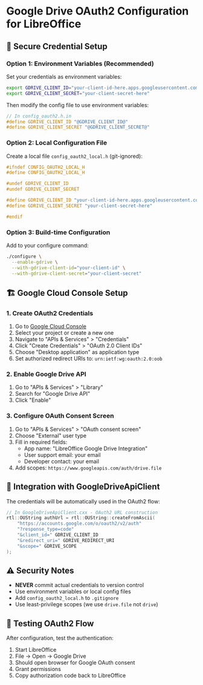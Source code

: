 # Google Drive OAuth2 Configuration for LibreOffice

## 🔐 Secure Credential Setup

### Option 1: Environment Variables (Recommended)

Set your credentials as environment variables:

```bash
export GDRIVE_CLIENT_ID="your-client-id-here.apps.googleusercontent.com"
export GDRIVE_CLIENT_SECRET="your-client-secret-here"
```

Then modify the config file to use environment variables:

```cpp
// In config_oauth2.h.in
#define GDRIVE_CLIENT_ID "@GDRIVE_CLIENT_ID@"
#define GDRIVE_CLIENT_SECRET "@GDRIVE_CLIENT_SECRET@"
```

### Option 2: Local Configuration File

Create a local file `config_oauth2_local.h` (git-ignored):

```cpp
#ifndef CONFIG_OAUTH2_LOCAL_H
#define CONFIG_OAUTH2_LOCAL_H

#undef GDRIVE_CLIENT_ID
#undef GDRIVE_CLIENT_SECRET

#define GDRIVE_CLIENT_ID "your-client-id-here.apps.googleusercontent.com"
#define GDRIVE_CLIENT_SECRET "your-client-secret-here"

#endif
```

### Option 3: Build-time Configuration

Add to your configure command:

```bash
./configure \
  --enable-gdrive \
  --with-gdrive-client-id="your-client-id" \
  --with-gdrive-client-secret="your-client-secret"
```

## 🏗️ Google Cloud Console Setup

### 1. Create OAuth2 Credentials

1. Go to [Google Cloud Console](https://console.cloud.google.com/)
2. Select your project or create a new one
3. Navigate to "APIs & Services" > "Credentials"
4. Click "Create Credentials" > "OAuth 2.0 Client IDs"
5. Choose "Desktop application" as application type
6. Set authorized redirect URIs to: `urn:ietf:wg:oauth:2.0:oob`

### 2. Enable Google Drive API

1. Go to "APIs & Services" > "Library"
2. Search for "Google Drive API"
3. Click "Enable"

### 3. Configure OAuth Consent Screen

1. Go to "APIs & Services" > "OAuth consent screen"
2. Choose "External" user type
3. Fill in required fields:
   - App name: "LibreOffice Google Drive Integration"
   - User support email: your email
   - Developer contact: your email
4. Add scopes: `https://www.googleapis.com/auth/drive.file`

## 🔧 Integration with GoogleDriveApiClient

The credentials will be automatically used in the OAuth2 flow:

```cpp
// In GoogleDriveApiClient.cxx - OAuth2 URL construction
rtl::OUString authUrl = rtl::OUString::createFromAscii(
    "https://accounts.google.com/o/oauth2/v2/auth"
    "?response_type=code"
    "&client_id=" GDRIVE_CLIENT_ID
    "&redirect_uri=" GDRIVE_REDIRECT_URI  
    "&scope=" GDRIVE_SCOPE
);
```

## ⚠️ Security Notes

- **NEVER** commit actual credentials to version control
- Use environment variables or local config files
- Add `config_oauth2_local.h` to `.gitignore`
- Use least-privilege scopes (we use `drive.file` not `drive`)

## 🧪 Testing OAuth2 Flow

After configuration, test the authentication:

1. Start LibreOffice
2. File → Open → Google Drive
3. Should open browser for Google OAuth consent
4. Grant permissions
5. Copy authorization code back to LibreOffice
